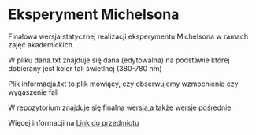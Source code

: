 # Eksperyment Michelsona

<p>Finałowa wersja statycznej realizacji eksperymentu Michelsona w ramach zajęć akademickich. </p>
<p>W pliku dana.txt znajduje się dana (edytowalna) na podstawie której dobierany jest kolor fali świetlnej (380-780 nm)<p>
<p>Plik informacja.txt to plik mówiący, czy obserwujemy wzmocnienie czy wygaszenie fali </p>
<p> W repozytorium znajduje się finalna wersja,a także wersje pośrednie </p> 
<p> Więcej informacji na <a href="https://java.fizyka.pw.edu.pl/"> Link do przedmiotu</a></p>
